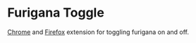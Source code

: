 # Furigana Toggle

[Chrome](https://chrome.google.com/webstore/detail/furigana-toggle/nkkjdpdmojaobchjkhhlfgeopllbldcg) and [Firefox](https://addons.mozilla.org/en-US/firefox/addon/furigana-toggle/) extension for toggling furigana on and off.
